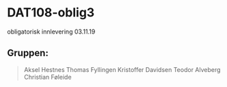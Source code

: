 # DAT108-oblig3
obligatorisk innlevering 03.11.19

## Gruppen:
> Aksel Hestnes
> Thomas Fyllingen
> Kristoffer Davidsen
> Teodor Alveberg
> Christian Føleide
